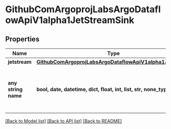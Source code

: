 # GithubComArgoprojLabsArgoDataflowApiV1alpha1JetStreamSink


## Properties
Name | Type | Description | Notes
------------ | ------------- | ------------- | -------------
**jetstream** | [**GithubComArgoprojLabsArgoDataflowApiV1alpha1JetStream**](GithubComArgoprojLabsArgoDataflowApiV1alpha1JetStream.md) |  | [optional] 
**any string name** | **bool, date, datetime, dict, float, int, list, str, none_type** | any string name can be used but the value must be the correct type | [optional]

[[Back to Model list]](../README.md#documentation-for-models) [[Back to API list]](../README.md#documentation-for-api-endpoints) [[Back to README]](../README.md)


